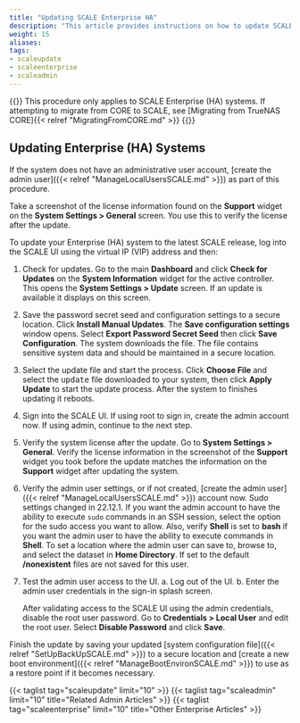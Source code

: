 ```yaml
---
title: "Updating SCALE Enterprise HA"
description: "This article provides instructions on how to update SCALE releases on Enterprise (HA) systems."
weight: 15
aliases:
tags:
- scaleupdate
- scaleenterprise
- scaleadmin
---
```


{{<enterprise>}}
This procedure only applies to SCALE Enterprise (HA) systems.
If attempting to migrate from CORE to SCALE, see [Migrating from TrueNAS CORE]{{< relref "MigratingFromCORE.md" >}}
{{</enterprise>}}

## Updating Enterprise (HA) Systems
If the system does not have an administrative user account, [create the admin user]({{< relref "ManageLocalUsersSCALE.md" >}}) as part of this procedure.

Take a screenshot of the license information found on the **Support** widget on the **System Settings > General** screen. You use this to verify the license after the update.

To update your Enterprise (HA) system to the latest SCALE release, log into the SCALE UI using the virtual IP (VIP) address and then:

1. Check for updates. Go to the main **Dashboard** and click **Check for Updates** on the **System Information** widget for the active controller. 
   This opens the **System Settings > Update** screen. If an update is available it displays on this screen.

2. Save the password secret seed and configuration settings to a secure location. Click **Install Manual Updates**. The **Save configuration settings** window opens. 
   Select **Export Password Secret Seed** then click **Save Configuration**. The system downloads the file. The file contains sensitive system data and should be maintained in a secure location.

3. Select the update file and start the process. 
   Click **Choose File** and select the <kbd>update</kbd> file downloaded to your system, then click **Apply Update** to start the update process.
   After the system to finishes updating it reboots.

4. Sign into the SCALE UI. If using root to sign in, create the admin account now.
   If using admin, continue to the next step.

5. Verify the system license after the update. Go to **System Settings > General**.
   Verify the license information in the screenshot of the **Support** widget you took before the update matches the information on the **Support** widget after updating the system.  

6. Verify the admin user settings, or if not created, [create the admin user]({{< relref "ManageLocalUsersSCALE.md" >}}) account now. 
   Sudo settings changed in 22.12.1. If you want the admin account to have the ability to execute `sudo` commands in an SSH session, select the option for the sudo access you want to allow. 
   Also, verify **Shell** is set to **bash** if you want the admin user to have the ability to execute commands in **Shell**.
   To set a location where the admin user can save to, browse to, and select the dataset in **Home Directory**. If set to the default **/nonexistent** files are not saved for this user.

7. Test the admin user access to the UI.
   a. Log out of the UI.
   b. Enter the admin user credentials in the sign-in splash screen.
   
   After validating access to the SCALE UI using the admin credentials, disable the root user password.
   Go to **Credentials > Local User** and edit the root user. Select **Disable Password** and click **Save**.

Finish the update by saving your updated [system configuration file]({{< relref "SetUpBackUpSCALE.md" >}}) to a secure location and [create a new boot environment]({{< relref "ManageBootEnvironSCALE.md" >}}) to use as a restore point if it becomes necessary.

{{< taglist tag="scaleupdate" limit="10" >}}
{{< taglist tag="scaleadmin" limit="10" title="Related Admin Articles" >}}
{{< taglist tag="scaleenterprise" limit="10" title="Other Enterprise Articles" >}}
